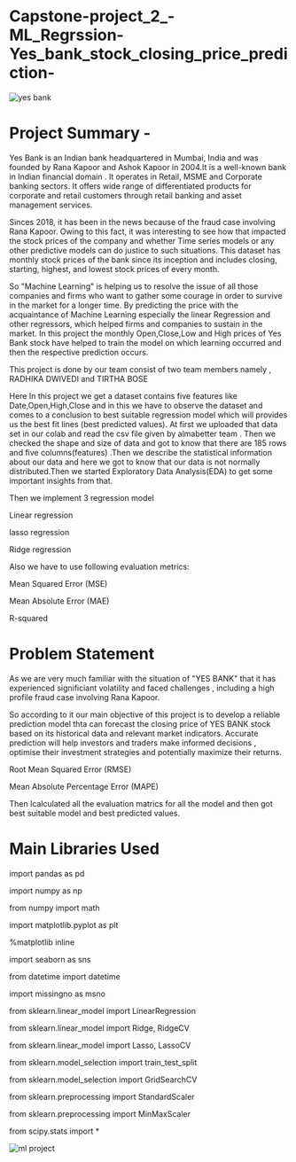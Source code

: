# Capstone-project_2_-ML_Regrssion-Yes_bank_stock_closing_price_prediction-

![yes bank](https://github.com/tirtha2016/Capstone-project_2_-ML_Regrssion-Yes_bank_stock_closing_price_prediction-/assets/130783172/23dc0d2d-6d7a-413d-9ed2-9855e6d36c12)

# Project Summary -

Yes Bank is an Indian bank headquartered in Mumbai, India and was founded by Rana Kapoor and Ashok Kapoor in 2004.It is a well-known bank in Indian financial domain . It operates in Retail, MSME and Corporate banking sectors. It offers wide range of differentiated products for corporate and retail customers through retail banking and asset management services.

Sinces 2018, it has been in the news because of the fraud case involving Rana Kapoor. Owing to this fact, it was interesting to see how that impacted the stock prices of the company and whether Time series models or any other predictive models can do justice to such situations. This dataset has monthly stock prices of the bank since its inception and includes closing, starting, highest, and lowest stock prices of every month.

So "Machine Learning" is helping us to resolve the issue of all those companies and firms who want to gather some courage in order to survive in the market for a longer time. By predicting the price with the acquaintance of Machine Learning especially the linear Regression and other regressors, which helped firms and companies to sustain in the market. In this project the monthly Open,Close,Low and High prices of Yes Bank stock have helped to train the model on which learning occurred and then the respective prediction occurs.

This project is done by our team consist of two team members namely , RADHIKA DWIVEDI and TIRTHA BOSE

Here In this project we get a dataset contains five features like Date,Open,High,Close and in this we have to observe the dataset and comes to a conclusion to best suitable regression model which will provides us the best fit lines (best predicted values). At first we uploaded that data set in our colab and read the csv file given by almabetter team . Then we checked the shape and size of data and got to know that there are 185 rows and five columns(features) .Then we describe the statistical information about our data and here we got to know that our data is not normally distributed.Then we started Exploratory Data Analysis(EDA) to get some important insights from that.

Then we implement 3 regression model

Linear regression

lasso regression

Ridge regression

Also we have to use following evaluation metrics:

Mean Squared Error (MSE)

Mean Absolute Error (MAE)

R-squared

#  Problem Statement
As we are very much familiar with the situation of "YES BANK" that it has experienced significiant volatility and faced challenges , including a high profile fraud case involving Rana Kapoor.

So according to it our main objective of this project is to develop a reliable prediction model thta can forecast the closing price of YES BANK stock based on its historical data and relevant market indicators. Accurate prediction will help investors and traders make informed decisions , optimise their investment strategies and potentially maximize their returns.

Root Mean Squared Error (RMSE) 

Mean Absolute Percentage Error (MAPE)

Then Icalculated all the evaluation matrics for all the model and then got best suitable model and best predicted values.

# Main Libraries Used 

import pandas as pd

import numpy as np

from numpy import math

import matplotlib.pyplot as plt

%matplotlib inline

import seaborn as sns

from datetime import datetime

import missingno as msno

from sklearn.linear_model import LinearRegression

from sklearn.linear_model import Ridge, RidgeCV

from sklearn.linear_model import Lasso, LassoCV

from sklearn.model_selection import train_test_split

from sklearn.model_selection import GridSearchCV

from sklearn.preprocessing import StandardScaler

from sklearn.preprocessing import MinMaxScaler

from scipy.stats import *

![ml project](https://github.com/tirtha2016/Capstone-project_2_-ML_Regrssion-Yes_bank_stock_closing_price_prediction-/assets/130783172/f89e3f15-515f-4bf3-9a06-c80ac237adc9)


